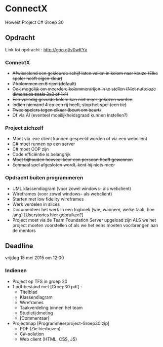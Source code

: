# ConnectX
Howest Project C# Groep 30

## Opdracht
Link tot opdracht : http://goo.gl/v0wKYx

### ConnectX
- ~~Afwisselend een gekleurde schijf laten vallen in kolom naar keuze (Elke speler heeft eigen kleur)~~
- ~~7 kolommen en 6 rijen (default)~~
- ~~Ook mogelijk om meerdere kolommen/rijen in te stellen (Niet nutteloze dimensies zoals 3x3 of 1x1)~~
- ~~Een volledig gevulde kolom kan niet meer gekozen worden~~ 
- ~~Indien niemand 4 op een rij heeft, stop het spel (een tie)~~
- ~~Twee spelers tegen elkaar (beurt om beurt)~~
- Of via AI (eventeel moeilijkheidsgraad kunnen instellen?)

### Project zichzelf
- Moet via .exe client kunnen gespeeld worden of via een webclient
- C# moet runnen op een server
- C# moet OOP zijn
- Code efficiëntie is belangrijk
- ~~Moet bijhouden hoeveel keer een persoon heeft gewonnen~~
- ~~Eenmaal spel afgesloten wordt, kent hij niets meer~~

### Opdracht buiten programmeren
- UML klassendiagram (voor zowel windows- als webclient)
- Wireframes (voor zowel windows- als webclient)
- Starten met low fidelity wireframes
- Werk verdelen in slices
- Documenteer het werk in een logboek (wie, wanneer, welke taak, hoe lang) [Userstories hier gebruiken?]
- Project moet via de Team Foundation Server upgeload zijn ALS we het project moeten voorstellen of als we het eens moeten voorbrengen aan de mentors





## Deadline
vrijdag 15 mei 2015 om 12:00

### Indienen
- Project op TFS in groep 30 
- 1 pdf bestand met [Groep30.pdf] :
  - Titelblad
  - Klassendiagram
  - Wireframes
  - Taakverdeling binnen het team
  - Studietijdmeting
  - [Commentaar]
- Projectmap [Programmeerproject-Groep30.zip]
  - PDF (Zie hierboven) 
  - C#-solution
  - Web client (HTML, CSS, JS)
